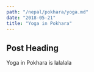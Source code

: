 ```yaml
---
path: "/nepal/pokhara/yoga.md"
date: "2018-05-21"
title: "Yoga in Pokhara"
---
```


## Post Heading

Yoga in Pokhara is lalalala
